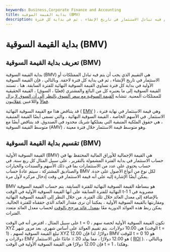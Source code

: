 ```yaml
---
keywords: Business,Corporate Finance and Accounting
title: بداية القيمة السوقية (BMV)
description: بداية القيمة السوقية هي التقييم الذي يجب أن يتم فيه تبادل الاستثمار في تاريخ الإنشاء ، ثم في بداية كل فترة.
---
```


# بداية القيمة السوقية (BMV)
## تعريف بداية القيمة السوقية (BMV)

بداية القيمة السوقية (BMV) هي التقييم الذي يجب أن يتم فيه تبادل الممتلكات أو الاستثمار في تاريخ الإنشاء ، ثم في بداية كل فترة لاحقة. وبالتالي ، فإن القيمة السوقية الأولية في بداية كل فترة تساوي القيمة السوقية النهائية للفترة السابقة. هنا ، تستند القيمة السوقية إلى ما يعتبره كل من البائع والمشتري (فعليًا ، السوق) ، القيمة الحقيقية للممتلكات المعنية. تتشابه [القيمة السوقية مع سعر السوق بالنظر إلى أن السوق لا يزال](/marketvalue) [فعالاً](/marketefficiency) واللاعبين [عقلانيون](/rational-behavior).

قد يتناقض هذا مع القيمة السوقية النهائية ( [EMV](/ending-market-value) ) ، وهي قيمة الاستثمار في نهاية فترة الاستثمار. في الأسهم الخاصة ، القيمة السوقية النهائية ، والتي تسمى أيضًا القيمة المتبقية ، هي حقوق الملكية المتبقية التي يمتلكها شريك محدود في الصندوق. قد يتناقض أيضًا مع متوسط القيمة السوقية (AMV) ، وهو متوسط قيمة الاستثمار خلال فترة معينة.

## تقسيم بداية القيمة السوقية (BMV)

القيمة السوقية الأولية (BMV) هي القيمة الإجمالية للأوراق المالية المحتفظ بها في حساب الاستثمار في بداية الفترة المشمولة بالتقرير ، على سبيل المثال كل ربع سنة. في حساب يحتوي على عدد من الاستثمارات بما في ذلك الأسهم والسندات والخيارات والصناديق المشتركة ، سيتم عادةً حساب BMV لكل نوع من أنواع الأصول على حدة. يمكن أيضًا الإشارة إليه على أنه قيمة الاستثمار في وقت إدخال مركزه لأول مرة.

BMV هو ببساطة القيمة السوقية النهائية للفترة السابقة. يتم حساب القيمة السوقية النهائية للفترة السابقة على أنها القيمة السوقية الأولية في الوقت t-1 مضروبة في 1 بالإضافة إلى معدل العائد خلال تلك الفترة. من خلال النظر إلى القيمة السوقية النهائية ومقارنتها بالقيمة السوقية الأولية ، يمكننا أن نرى مقدار العائد الذي حققناه للفترة الحالية. يمكن ربط هذه العوائد الدورية معًا [بمعدل عائد مرجح بالوقت](/time-weightedror) لحساب معدل العائد متعدد الفترات.

على سبيل المثال ، افترض أنه في الوقت t = 0 ، تكون القيمة السوقية الأولية لحصة سهم XYZ هي 10.00 دولارات. يتم تقييم العوائد على أساس شهري. بعد مرور شهر (الوقت t = 1) ، تبلغ القيمة السوقية لسهم XYZ 12.00 دولارًا. لذا فإن BMV للوقت t = 0 هو 10 دولارات و EMV هو 12.00 دولارًا ، مما يولد 20 ٪ عائدًا على الاستثمار ( [ROI](/returnoninvestment) ). وبالتالي ، فإن 12.00 دولارًا هي القيمة السوقية الأولية في الوقت t = 1 ، وهكذا.

